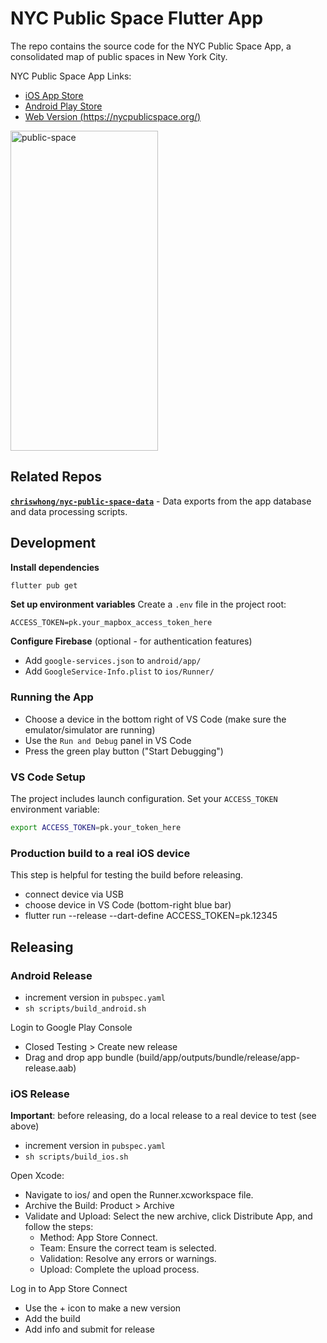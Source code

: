 # NYC Public Space Flutter App

The repo contains the source code for the NYC Public Space App, a consolidated map of public spaces in New York City. 

NYC Public Space App Links:
- [iOS App Store](https://apps.apple.com/us/app/nyc-public-space/id6737332320)
- [Android Play Store](https://play.google.com/store/apps/details?id=com.nycpublicspace&hl=en_US)
- [Web Version (https://nycpublicspace.org/)](https://nycpublicspace.org/)

  
<img width="236" height="512" alt="public-space" src="https://github.com/user-attachments/assets/da129045-cf8b-4c6f-9433-2267416d1779" />

## Related Repos

**[`chriswhong/nyc-public-space-data`](https://github.com/chriswhong/nyc-public-space-data)** - Data exports from the app database and data processing scripts.

## Development

**Install dependencies**
```bash
flutter pub get
```

**Set up environment variables**
Create a `.env` file in the project root:
```
ACCESS_TOKEN=pk.your_mapbox_access_token_here
```

**Configure Firebase** (optional - for authentication features)
   - Add `google-services.json` to `android/app/`
   - Add `GoogleService-Info.plist` to `ios/Runner/`

### Running the App

- Choose a device in the bottom right of VS Code (make sure the emulator/simulator are running)
- Use the `Run and Debug` panel in VS Code
- Press the green play button ("Start Debugging")

### VS Code Setup

The project includes launch configuration. Set your `ACCESS_TOKEN` environment variable:
```bash
export ACCESS_TOKEN=pk.your_token_here
```

### Production build to a real iOS device

This step is helpful for testing the build before releasing.

- connect device via USB
- choose device in VS Code (bottom-right blue bar)
- flutter run --release --dart-define ACCESS_TOKEN=pk.12345

## Releasing

### Android Release

- increment version in `pubspec.yaml`
- `sh scripts/build_android.sh`

Login to Google Play Console
- Closed Testing > Create new release
- Drag and drop app bundle (build/app/outputs/bundle/release/app-release.aab)

### iOS Release

**Important**: before releasing, do a local release to a real device to test (see above) 

- increment version in `pubspec.yaml`
- `sh scripts/build_ios.sh`

Open Xcode:
- Navigate to ios/ and open the Runner.xcworkspace file.
- Archive the Build: Product > Archive
- Validate and Upload: Select the new archive, click Distribute App, and follow the steps:
  - Method: App Store Connect.
  - Team: Ensure the correct team is selected.
  - Validation: Resolve any errors or warnings.
  - Upload: Complete the upload process.

Log in to App Store Connect
- Use the + icon to make a new version
- Add the build
- Add info and submit for release
